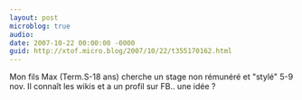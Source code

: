 ```yaml
---
layout: post
microblog: true
audio: 
date: 2007-10-22 00:00:00 -0000
guid: http://xtof.micro.blog/2007/10/22/t355170162.html
---
```

Mon fils Max (Term.S-18 ans) cherche un stage non rémunéré et "stylé" 5-9 nov. Il connaît les wikis et a un profil sur FB.. une idée ?
